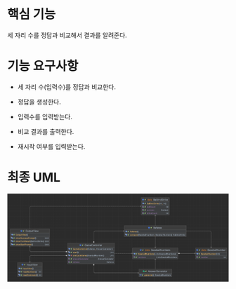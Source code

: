 # 핵심 기능

세 자리 수를 정답과 비교해서 결과를 알려준다.

# 기능 요구사항

* 세 자리 수(입력수)를 정답과 비교한다.

* 정답을 생성한다.

* 입력수를 입력받는다.

* 비교 결과를 출력한다.

* 재시작 여부를 입력받는다.

# 최종 UML

![img.png](img.png)

